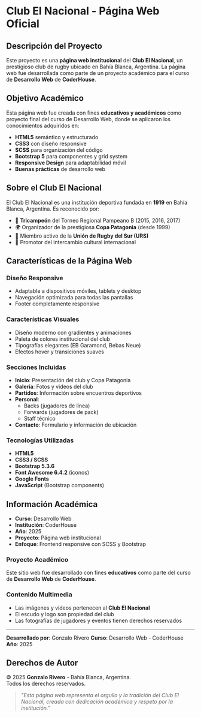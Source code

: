 #  Club El Nacional - Página Web Oficial

##  Descripción del Proyecto

Este proyecto es una **página web institucional** del **Club El Nacional**, un prestigioso club de rugby ubicado en Bahía Blanca, Argentina. La página web fue desarrollada como parte de un proyecto académico para el curso de **Desarrollo Web** de **CoderHouse**.

##  Objetivo Académico

Esta página web fue creada con fines **educativos y académicos** como proyecto final del curso de Desarrollo Web, donde se aplicaron los conocimientos adquiridos en:

- **HTML5** semántico y estructurado
- **CSS3** con diseño responsive
- **SCSS** para organización del código
- **Bootstrap 5** para componentes y grid system
- **Responsive Design** para adaptabilidad móvil
- **Buenas prácticas** de desarrollo web

##  Sobre el Club El Nacional

El Club El Nacional es una institución deportiva fundada en **1919** en Bahía Blanca, Argentina. Es reconocido por:

- 🥇 **Tricampeón** del Torneo Regional Pampeano B (2015, 2016, 2017)
- 🌍 Organizador de la prestigiosa **Copa Patagonia** (desde 1999)
- 🏉 Miembro activo de la **Unión de Rugby del Sur (URS)**
- 🤝 Promotor del intercambio cultural internacional

##  Características de la Página Web

###  Diseño Responsive
- Adaptable a dispositivos móviles, tablets y desktop
- Navegación optimizada para todas las pantallas
- Footer completamente responsive

###  Características Visuales
- Diseño moderno con gradientes y animaciones
- Paleta de colores institucional del club
- Tipografías elegantes (EB Garamond, Bebas Neue)
- Efectos hover y transiciones suaves

###  Secciones Incluidas
- **Inicio**: Presentación del club y Copa Patagonia
- **Galería**: Fotos y videos del club
- **Partidos**: Información sobre encuentros deportivos
- **Personal**: 
  - Backs (jugadores de línea)
  - Forwards (jugadores de pack)
  - Staff técnico
- **Contacto**: Formulario y información de ubicación

###  Tecnologías Utilizadas
- **HTML5**
- **CSS3 / SCSS**
- **Bootstrap 5.3.6**
- **Font Awesome 6.4.2** (iconos)
- **Google Fonts**
- **JavaScript** (Bootstrap components)

##  Información Académica

- **Curso**: Desarrollo Web
- **Institución**: CoderHouse
- **Año**: 2025
- **Proyecto**: Página web institucional
- **Enfoque**: Frontend responsive con SCSS y Bootstrap


###  Proyecto Académico
Este sitio web fue desarrollado con fines **educativos** como parte del curso de **Desarrollo Web** de **CoderHouse**. 

### Contenido Multimedia
- Las imágenes y videos pertenecen al **Club El Nacional**
- El escudo y logo son propiedad del club
- Las fotografías de jugadores y eventos tienen derechos reservados

---

**Desarrollado por**: Gonzalo Rivero
**Curso**: Desarrollo Web - CoderHouse  
**Año**: 2025

## Derechos de Autor
© 2025 **Gonzalo Rivero** - Bahía Blanca, Argentina.  
Todos los derechos reservados.

> *"Esta página web representa el orgullo y la tradición del Club El Nacional, creada con dedicación académica y respeto por la institución."*
